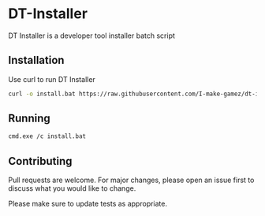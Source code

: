 # DT-Installer

DT Installer is a developer tool installer batch script
## Installation

Use curl to run DT Installer
```bash
curl -o install.bat https://raw.githubusercontent.com/I-make-gamez/dt-installer/main/install.bat
```

## Running

```bash
cmd.exe /c install.bat
```

## Contributing

Pull requests are welcome. For major changes, please open an issue first
to discuss what you would like to change.

Please make sure to update tests as appropriate.

